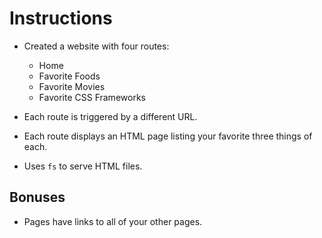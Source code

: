 # **Instructions**

* Created a website with four routes:
  * Home
  * Favorite Foods
  * Favorite Movies
  * Favorite CSS Frameworks
  
* Each route is triggered by a different URL.
* Each route displays an HTML page listing your favorite three things of each.
* Uses `fs` to serve HTML files.

## Bonuses
* Pages have links to all of your other pages.

